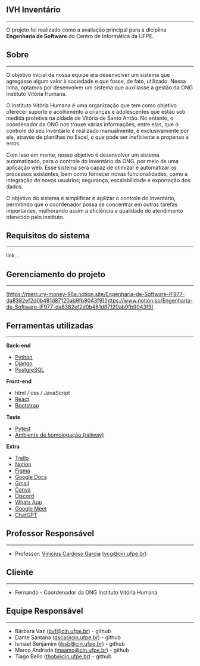 ## IVH Inventário

---

O projeto foi realizado como a avaliação principal para a diciplina **Engenharia de Software** do Centro de Informática da UFPE.

## Sobre

---

O objetivo inicial da nossa equipe era desenvolver um sistema que agregasse algum valor à sociedade e que fosse, de fato, utilizado. Nessa linha, optamos por desenvolver um sistema que auxiliasse a gestão da ONG Instituto Vitória Humana.

O Instituto Vitória Humana é uma organização que tem como objetivo oferecer suporte e acolhimento a crianças e adolescentes que estão sob medida protetiva na cidade de Vitória de Santo Antão. No entanto, o coordenador da ONG nos trouxe várias informações, entre elas, que o controle do seu inventário é realizado manualmente, e exclusivamente por ele, através de planilhas no Excel, o que pode ser ineficiente e propenso a erros.

Com isso em mente, nosso objetivo é desenvolver um sistema automatizado, para o controle do inventário da ONG, por meio de uma aplicação web. Esse sistema será capaz de otimizar e automatizar os processos existentes, bem como fornecer novas funcionalidades, como a integração de novos usuários; segurança, escalabilidade e exportação dos dados.

O objetivo do sistema é simplificar e agilizar o controle do inventário, permitindo que o coordenador possa se concentrar em outras tarefas importantes, melhorando assim a eficiência e qualidade do atendimento oferecido pelo instituto.

## Requisitos do sistema

---

link…

## Gerenciamento do projeto

---

[https://mercury-money-96a.notion.site/Engenharia-de-Software-IF977-da8382ef2d0b481d87120ab9fb9043f9](https://www.notion.so/Engenharia-de-Software-IF977-da8382ef2d0b481d87120ab9fb9043f9)

## Ferramentas utilizadas

---

**Back-end**

- <a href="https://www.python.org/">Python</a> 
- <a href="https://www.djangoproject.com/">Django</a>
- <a href="https://www.postgresql.org/">PostgreSQL</a>

**Front-end**

- html / css / JavaScript
- <a href="https://react.dev/">React</a>
- <a href="https://getbootstrap.com/">Bootstrap</a>

**Teste**

- <a href="https://docs.pytest.org/en/7.3.x/">Pytest</a>
- <a href="https://railway.app/">Ambiente de homologação (railway)</a>

**Extra**

- <a href="https://trello.com/">Trello</a>
- <a href="https://www.notion.so/">Notion</a>
- <a href="https://www.figma.com/">Figma</a>
- <a href="https://docs.google.com/">Google Docs</a>
- <a href="https://mail.google.com/">Gmail</a>
- <a href="https://www.canva.com/">Canva</a>
- <a href="https://discord.com/">Discord</a>
- <a href="https://web.whatsapp.com/">Whats App</a>
- <a href="https://meet.google.com/">Google Meet</a>
- <a href="https://openai.com/">ChatGPT</a>

## Professor Responsável

---

- Professor: [Vinicius Cardoso Garcia](https://viniciusgarcia.me/) ([vcg@cin.ufpe.br](https://github.com/Jailsonsdsj/projeto-ES-front/blob/main))

## Cliente

---

- Fernando - Coordenador da ONG Instituto Vitória Humana

## Equipe Responsável

---

- Bárbara Vaz (bvf@cin.ufpe.br) - github
- Dante Santana (dsca@cin.ufpe.br) - github
- Ismael Benjamim (ibsb@cin.ufpe.br) - github
- Marco Andrade (maamo@cin.ufpe.br) - github
- Tiago Bello (thob@cin.ufpe.br) - github
